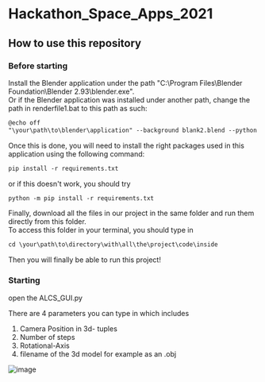 # Hackathon_Space_Apps_2021

## How to use this repository

### Before starting
Install the Blender application under the path "C:\Program Files\Blender Foundation\Blender 2.93\blender.exe".
<br>
Or if the Blender application was installed under another path, change the path in renderfile1.bat to this path as such:
``` txt
@echo off
"\your\path\to\blender\application" --background blank2.blend --python "BlenderAsteroid2.py" 
```
Once this is done, you will need to install the right packages used in this application using the following command: 

``` txt
pip install -r requirements.txt
```
or if this doesn't work, you should try 
``` txt
python -m pip install -r requirements.txt
```

Finally, download all the files in our project in the same folder and run them directly from this folder. 
<br> 
To access this folder in your terminal, you should type in 
``` txt
cd \your\path\to\directory\with\all\the\project\code\inside
```
Then you will finally be able to run this project!

### Starting

open the ALCS_GUI.py

There are 4 parameters you can type in which includes
1) Camera Position in 3d- tuples
2) Number of steps
3) Rotational-Axis
4) filename of the 3d model for example as an .obj

![image](https://user-images.githubusercontent.com/90444327/135748240-e270f0b2-a323-4148-9fb4-e649ed668eb5.png)


